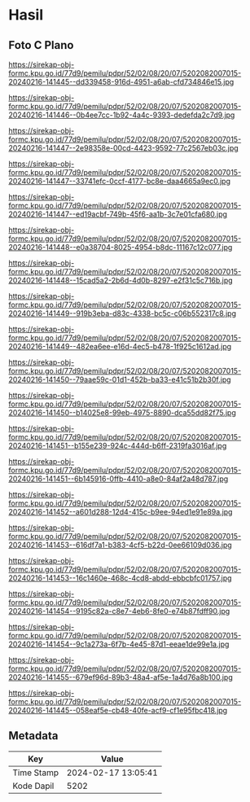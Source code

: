 # Hasil

## Foto C Plano

https://sirekap-obj-formc.kpu.go.id/77d9/pemilu/pdpr/52/02/08/20/07/5202082007015-20240216-141445--dd339458-916d-4951-a6ab-cfd734846e15.jpg

https://sirekap-obj-formc.kpu.go.id/77d9/pemilu/pdpr/52/02/08/20/07/5202082007015-20240216-141446--0b4ee7cc-1b92-4a4c-9393-dedefda2c7d9.jpg

https://sirekap-obj-formc.kpu.go.id/77d9/pemilu/pdpr/52/02/08/20/07/5202082007015-20240216-141447--2e98358e-00cd-4423-9592-77c2567eb03c.jpg

https://sirekap-obj-formc.kpu.go.id/77d9/pemilu/pdpr/52/02/08/20/07/5202082007015-20240216-141447--33741efc-0ccf-4177-bc8e-daa4665a9ec0.jpg

https://sirekap-obj-formc.kpu.go.id/77d9/pemilu/pdpr/52/02/08/20/07/5202082007015-20240216-141447--ed19acbf-749b-45f6-aa1b-3c7e01cfa680.jpg

https://sirekap-obj-formc.kpu.go.id/77d9/pemilu/pdpr/52/02/08/20/07/5202082007015-20240216-141448--e0a38704-8025-4954-b8dc-11167c12c077.jpg

https://sirekap-obj-formc.kpu.go.id/77d9/pemilu/pdpr/52/02/08/20/07/5202082007015-20240216-141448--15cad5a2-2b6d-4d0b-8297-e2f31c5c716b.jpg

https://sirekap-obj-formc.kpu.go.id/77d9/pemilu/pdpr/52/02/08/20/07/5202082007015-20240216-141449--919b3eba-d83c-4338-bc5c-c06b552317c8.jpg

https://sirekap-obj-formc.kpu.go.id/77d9/pemilu/pdpr/52/02/08/20/07/5202082007015-20240216-141449--482ea6ee-e16d-4ec5-b478-1f925c1612ad.jpg

https://sirekap-obj-formc.kpu.go.id/77d9/pemilu/pdpr/52/02/08/20/07/5202082007015-20240216-141450--79aae59c-01d1-452b-ba33-e41c51b2b30f.jpg

https://sirekap-obj-formc.kpu.go.id/77d9/pemilu/pdpr/52/02/08/20/07/5202082007015-20240216-141450--b14025e8-99eb-4975-8890-dca55dd82f75.jpg

https://sirekap-obj-formc.kpu.go.id/77d9/pemilu/pdpr/52/02/08/20/07/5202082007015-20240216-141451--b155e239-924c-444d-b6ff-2319fa3016af.jpg

https://sirekap-obj-formc.kpu.go.id/77d9/pemilu/pdpr/52/02/08/20/07/5202082007015-20240216-141451--6b145916-0ffb-4410-a8e0-84af2a48d787.jpg

https://sirekap-obj-formc.kpu.go.id/77d9/pemilu/pdpr/52/02/08/20/07/5202082007015-20240216-141452--a601d288-12d4-415c-b9ee-94ed1e91e89a.jpg

https://sirekap-obj-formc.kpu.go.id/77d9/pemilu/pdpr/52/02/08/20/07/5202082007015-20240216-141453--616df7a1-b383-4cf5-b22d-0ee66109d036.jpg

https://sirekap-obj-formc.kpu.go.id/77d9/pemilu/pdpr/52/02/08/20/07/5202082007015-20240216-141453--16c1460e-468c-4cd8-abdd-ebbcbfc01757.jpg

https://sirekap-obj-formc.kpu.go.id/77d9/pemilu/pdpr/52/02/08/20/07/5202082007015-20240216-141454--9195c82a-c8e7-4eb6-8fe0-e74b87fdff90.jpg

https://sirekap-obj-formc.kpu.go.id/77d9/pemilu/pdpr/52/02/08/20/07/5202082007015-20240216-141454--9c1a273a-6f7b-4e45-87d1-eeae1de99e1a.jpg

https://sirekap-obj-formc.kpu.go.id/77d9/pemilu/pdpr/52/02/08/20/07/5202082007015-20240216-141455--679ef96d-89b3-48a4-af5e-1a4d76a8b100.jpg

https://sirekap-obj-formc.kpu.go.id/77d9/pemilu/pdpr/52/02/08/20/07/5202082007015-20240216-141445--058eaf5e-cb48-40fe-acf9-cf1e95fbc418.jpg


## Metadata

| Key        | Value               |
| ---------- | ------------------- |
| Time Stamp | 2024-02-17 13:05:41 |
| Kode Dapil | 5202                |



